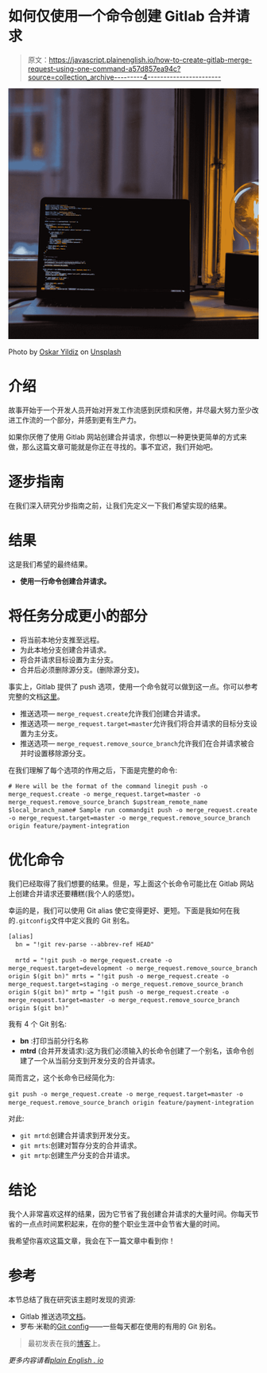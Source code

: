 # 如何仅使用一个命令创建 Gitlab 合并请求

> 原文：<https://javascript.plainenglish.io/how-to-create-gitlab-merge-request-using-one-command-a57d857ea94c?source=collection_archive---------4----------------------->

![](img/c18d0043258051d88f1e69c667b78cf9.png)

Photo by [Oskar Yildiz](https://unsplash.com/@oskaryil?utm_source=medium&utm_medium=referral) on [Unsplash](https://unsplash.com?utm_source=medium&utm_medium=referral)

# 介绍

故事开始于一个开发人员开始对开发工作流感到厌烦和厌倦，并尽最大努力至少改进工作流的一个部分，并感到更有生产力。

如果你厌倦了使用 Gitlab 网站创建合并请求，你想以一种更快更简单的方式来做，那么这篇文章可能就是你正在寻找的。事不宜迟，我们开始吧。

# 逐步指南

在我们深入研究分步指南之前，让我们先定义一下我们希望实现的结果。

# 结果

这是我们希望的最终结果。

*   **使用一行命令创建合并请求。**

# 将任务分成更小的部分

*   将当前本地分支推至远程。
*   为此本地分支创建合并请求。
*   将合并请求目标设置为主分支。
*   合并后必须删除源分支。(删除源分支)。

事实上，Gitlab 提供了 push 选项，使用一个命令就可以做到这一点。你可以参考完整的文档[这里](https://docs.gitlab.com/ee/user/project/push_options.html)。

*   推送选项— `merge_request.create`允许我们创建合并请求。
*   推送选项— `merge_request.target=master`允许我们将合并请求的目标分支设置为主分支。
*   推送选项— `merge_request.remove_source_branch`允许我们在合并请求被合并时设置移除源分支。

在我们理解了每个选项的作用之后，下面是完整的命令:

```
# Here will be the format of the command linegit push -o merge_request.create -o merge_request.target=master -o merge_request.remove_source_branch $upstream_remote_name $local_branch_name# Sample run commandgit push -o merge_request.create -o merge_request.target=master -o merge_request.remove_source_branch origin feature/payment-integration
```

# 优化命令

我们已经取得了我们想要的结果。但是，写上面这个长命令可能比在 Gitlab 网站上创建合并请求还要糟糕(我个人的感觉)。

幸运的是，我们可以使用 Git alias 使它变得更好、更短。下面是我如何在我的`.gitconfig`文件中定义我的 Git 别名。

```
[alias]
  bn = "!git rev-parse --abbrev-ref HEAD"

  mrtd = "!git push -o merge_request.create -o merge_request.target=development -o merge_request.remove_source_branch origin $(git bn)" mrts = "!git push -o merge_request.create -o merge_request.target=staging -o merge_request.remove_source_branch origin $(git bn)" mrtp = "!git push -o merge_request.create -o merge_request.target=master -o merge_request.remove_source_branch origin $(git bn)"
```

我有 4 个 Git 别名:

*   **bn** :打印当前分行名称
*   **mtrd** (合并开发请求):这为我们必须输入的长命令创建了一个别名，该命令创建了一个从当前分支到开发分支的合并请求。

简而言之，这个长命令已经简化为:

`git push -o merge_request.create -o merge_request.target=master -o merge_request.remove_source_branch origin feature/payment-integration`

对此:

*   `git mrtd`:创建合并请求到开发分支。
*   `git mrts`:创建对暂存分支的合并请求。
*   `git mrtp`:创建生产分支的合并请求。

# 结论

我个人非常喜欢这样的结果，因为它节省了我创建合并请求的大量时间。你每天节省的一点点时间累积起来，在你的整个职业生涯中会节省大量的时间。

我希望你喜欢这篇文章，我会在下一篇文章中看到你！

# 参考

本节总结了我在研究该主题时发现的资源:

*   Gitlab 推送选项[文档](https://docs.gitlab.com/ee/user/project/push_options.html)。
*   罗布·米勒的[Git config](https://gist.github.com/robmiller/6018582)——一些每天都在使用的有用的 Git 别名。

> 最初发表在我的[博客](https://tekloon.dev/how-to-create-gitlab-merge-request-using-one-command)上。

*更多内容请看*[*plain English . io*](http://plainenglish.io/)